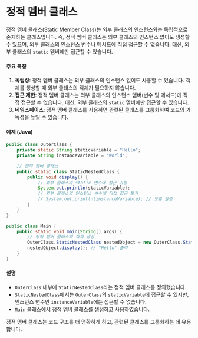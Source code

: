 # 정적 멤버 클래스

정적 멤버 클래스(Static Member Class)는 외부 클래스의 인스턴스와는 독립적으로 존재하는 클래스입니다. 즉, 정적 멤버 클래스는 외부 클래스의 인스턴스 없이도 생성할 수 있으며, 외부 클래스의 인스턴스 변수나 메서드에 직접 접근할 수 없습니다. 대신, 외부 클래스의 `static` 멤버에만 접근할 수 있습니다.

#### 주요 특징

1. **독립성**: 정적 멤버 클래스는 외부 클래스의 인스턴스 없이도 사용할 수 있습니다. 객체를 생성할 때 외부 클래스의 객체가 필요하지 않습니다.
2. **접근 제한**: 정적 멤버 클래스는 외부 클래스의 인스턴스 멤버(변수 및 메서드)에 직접 접근할 수 없습니다. 대신, 외부 클래스의 `static` 멤버에만 접근할 수 있습니다.
3. **네임스페이스**: 정적 멤버 클래스를 사용하면 관련된 클래스를 그룹화하여 코드의 가독성을 높일 수 있습니다.

#### 예제 (Java)

```java
public class OuterClass {
    private static String staticVariable = "Hello";
    private String instanceVariable = "World";

    // 정적 멤버 클래스
    public static class StaticNestedClass {
        public void display() {
            // 외부 클래스의 static 변수에 접근 가능
            System.out.println(staticVariable);
            // 외부 클래스의 인스턴스 변수에 직접 접근 불가
            // System.out.println(instanceVariable); // 오류 발생
        }
    }
}

public class Main {
    public static void main(String[] args) {
        // 정적 멤버 클래스의 객체 생성
        OuterClass.StaticNestedClass nestedObject = new OuterClass.StaticNestedClass();
        nestedObject.display(); // "Hello" 출력
    }
}
```

#### 설명

* `OuterClass` 내부에 `StaticNestedClass`라는 정적 멤버 클래스를 정의했습니다.
* `StaticNestedClass`에서는 `OuterClass`의 `staticVariable`에 접근할 수 있지만, 인스턴스 변수인 `instanceVariable`에는 접근할 수 없습니다.
* `Main` 클래스에서 정적 멤버 클래스를 생성하고 사용하였습니다.

정적 멤버 클래스는 코드 구조를 더 명확하게 하고, 관련된 클래스를 그룹화하는 데 유용합니다.
